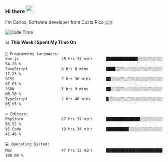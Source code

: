 ### Hi there <img src="https://media.giphy.com/media/hvRJCLFzcasrR4ia7z/giphy.gif" width="25px" height="25px">

I'm Carlos, Software developer from Costa Rica 🇨🇷

[//]: # (<a href="https://app.daily.dev/carum98"><img src="https://github.com/carum98/carum98/blob/main/devcard.svg" width="400" alt="Carlos Umaña Acevedo's Dev Card"/></a>)


<!--START_SECTION:waka-->
![Code Time](http://img.shields.io/badge/Code%20Time-13%2C241%20hrs%2013%20mins-blue)

📊 **This Week I Spent My Time On** 

```text
💬 Programming Languages: 
Vue.js                   25 hrs 37 mins      ██████████████░░░░░░░░░░░   54.28 % 
JavaScript               8 hrs 8 mins        ████░░░░░░░░░░░░░░░░░░░░░   17.23 % 
SCSS                     3 hrs 36 mins       ██░░░░░░░░░░░░░░░░░░░░░░░   07.63 % 
JSON                     3 hrs 9 mins        ██░░░░░░░░░░░░░░░░░░░░░░░   06.70 % 
TypeScript               2 hrs 48 mins       █░░░░░░░░░░░░░░░░░░░░░░░░   05.95 % 

🔥 Editors: 
PhpStorm                 27 hrs 37 mins      ███████████████░░░░░░░░░░   58.52 % 
VS Code                  19 hrs 34 mins      ██████████░░░░░░░░░░░░░░░   41.48 % 

💻 Operating System: 
Mac                      47 hrs 12 mins      █████████████████████████   100.00 % 
```


<!--END_SECTION:waka-->
